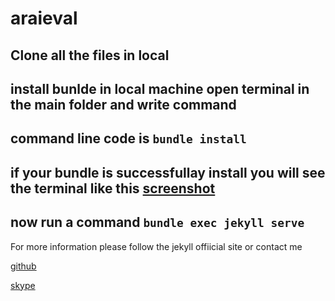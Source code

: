 # araieval

## Clone all the files in local 
## install bunlde in local machine open terminal in the main folder and write command 
## command line code is `bundle install`
## if your bundle is successfullay install you will see the terminal like this [screenshot](https://prnt.sc/H69DfFTeI6J-) 
## now run a command `bundle exec jekyll serve`

For more information please follow the jekyll offiicial site or contact me 

[github](https://github.com/devshagor)

[skype](https://join.skype.com/invite/E5lvCNqvjK3T)